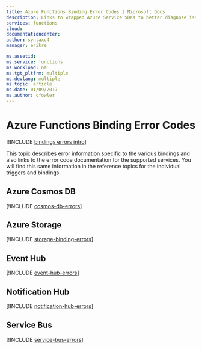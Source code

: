 ```yaml
---
title: Azure Functions Binding Error Codes | Microsoft Docs
description: Links to wrapped Azure Service SDKs to better diagnose issues with Bindings in Azure Functions
services: functions
cloud: 
documentationcenter: 
author: syntaxc4
manager: erikre

ms.assetid:
ms.service: functions
ms.workload: na
ms.tgt_pltfrm: multiple
ms.devlang: multiple
ms.topic: article
ms.date: 01/09/2017
ms.author: cfowler
---
```


# Azure Functions Binding Error Codes

[!INCLUDE [bindings errors intro](../../includes/functions-bindings-errors-intro.md)]

This topic describes error information specific to the various bindings and also links to the error code documentation for the supported services. You will find this same information in the reference topics for the individual triggers and bindings. 

## Azure Cosmos DB

[!INCLUDE [cosmos-db-errors](../../includes/functions-bindings-cosmos-db-errors.md)]

## Azure Storage

[!INCLUDE [storage-binding-errors](../../includes/functions-bindings-storage-errors.md)]

## Event Hub

[!INCLUDE [event-hub-errors](../../includes/functions-bindings-event-hub-errors.md)]

## Notification Hub

[!INCLUDE [notification-hub-errors](../../includes/functions-bindings-notification-hub-errors.md)]

## Service Bus

[!INCLUDE [service-bus-errors](../../includes/functions-bindings-service-bus-errors.md)]


